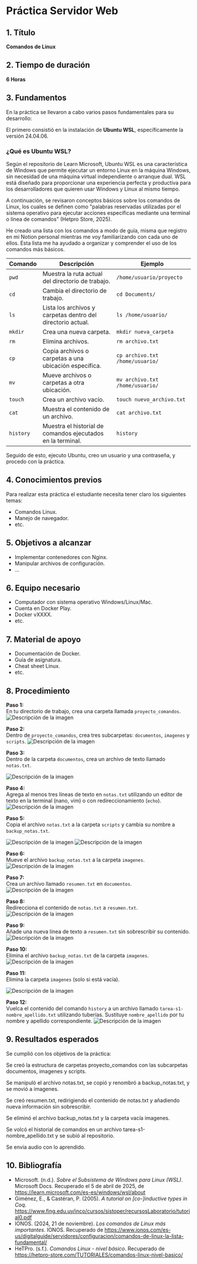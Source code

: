 # Práctica Servidor Web

## 1. Título

**Comandos de Linux**

## 2. Tiempo de duración

**6 Horas**

## 3. Fundamentos

En la práctica se llevaron a cabo varios pasos fundamentales para su desarrollo:

El primero consistió en la instalación de **Ubuntu WSL**, específicamente la versión 24.04.06.

### ¿Qué es Ubuntu WSL?

Según el repositorio de Learn Microsoft, Ubuntu WSL es una característica de Windows que permite ejecutar un entorno Linux en la máquina Windows, sin necesidad de una máquina virtual independiente o arranque dual. WSL está diseñado para proporcionar una experiencia perfecta y productiva para los desarrolladores que quieren usar Windows y Linux al mismo tiempo.

A continuación, se revisaron conceptos básicos sobre los comandos de Linux, los cuales se definen como "palabras reservadas utilizadas por el sistema operativo para ejecutar acciones específicas mediante una terminal o línea de comandos" (Hetpro Store, 2025).

He creado una lista con los comandos a modo de guía, misma que registro en mi Notion personal mientras me voy familiarizando con cada uno de ellos. Esta lista me ha ayudado a organizar y comprender el uso de los comandos más básicos.


| Comando  | Descripción                                                  | Ejemplo                          |
|----------|--------------------------------------------------------------|----------------------------------|
| `pwd`    | Muestra la ruta actual del directorio de trabajo.           | `/home/usuario/proyecto`        |
| `cd`     | Cambia el directorio de trabajo.                            | `cd Documents/`                 |
| `ls`     | Lista los archivos y carpetas dentro del directorio actual. | `ls /home/usuario/`             |
| `mkdir`  | Crea una nueva carpeta.                                     | `mkdir nueva_carpeta`           |
| `rm`     | Elimina archivos.                                           | `rm archivo.txt`                |
| `cp`     | Copia archivos o carpetas a una ubicación específica.       | `cp archivo.txt /home/usuario/` |
| `mv`     | Mueve archivos o carpetas a otra ubicación.                 | `mv archivo.txt /home/usuario/` |
| `touch`  | Crea un archivo vacío.                                      | `touch nuevo_archivo.txt`       |
| `cat`    | Muestra el contenido de un archivo.                         | `cat archivo.txt`               |
| `history`| Muestra el historial de comandos ejecutados en la terminal. | `history`                        |

Seguido de esto, ejecuto Ubuntu, creo un usuario y una contraseña, y procedo con la práctica.
## 4. Conocimientos previos

Para realizar esta práctica el estudiante necesita tener claro los siguientes temas:

- Comandos Linux.
- Manejo de navegador.
- etc.

## 5. Objetivos a alcanzar

- Implementar contenedores con Nginx.
- Manipular archivos de configuración.
- ...

## 6. Equipo necesario

- Computador con sistema operativo Windows/Linux/Mac.
- Cuenta en Docker Play.
- Docker vXXXX.
- etc.

## 7. Material de apoyo

- Documentación de Docker.
- Guía de asignatura.
- Cheat sheet Linux.
- etc.
  
## 8. Procedimiento

**Paso 1:**  
En tu directorio de trabajo, crea una carpeta llamada `proyecto_comandos`.
![Descripción de la imagen](https://github.com/Edissonfierro/Comandoslinux/blob/main/1.jpg?raw=true)



**Paso 2:**  
Dentro de `proyecto_comandos`, crea tres subcarpetas: `documentos`, `imagenes` y `scripts`.
![Descripción de la imagen](https://github.com/Edissonfierro/Comandoslinux/blob/main/2.jpg?raw=true)

**Paso 3:**  
Dentro de la carpeta `documentos`, crea un archivo de texto llamado `notas.txt`.

![Descripción de la imagen](https://github.com/Edissonfierro/Comandoslinux/blob/main/3.jpg?raw=true)

**Paso 4:**  
Agrega al menos tres líneas de texto en `notas.txt` utilizando un editor de texto en la terminal (nano, vim) o con redireccionamiento (`echo`).
![Descripción de la imagen](https://github.com/Edissonfierro/Comandoslinux/blob/main/4.jpg?raw=true)

**Paso 5:**  
Copia el archivo `notas.txt` a la carpeta `scripts` y cambia su nombre a `backup_notas.txt`.

![Descripción de la imagen](https://github.com/Edissonfierro/Comandoslinux/blob/main/5.1.jpg?raw=true)
![Descripción de la imagen](https://github.com/Edissonfierro/Comandoslinux/blob/main/5.2.jpg?raw=true)

**Paso 6:**  
Mueve el archivo `backup_notas.txt` a la carpeta `imagenes`.
![Descripción de la imagen](https://github.com/Edissonfierro/Comandoslinux/blob/main/6.jpg?raw=true)

**Paso 7:**  
Crea un archivo llamado `resumen.txt` en `documentos`.
![Descripción de la imagen](https://github.com/Edissonfierro/Comandoslinux/blob/main/7.jpg?raw=true)

**Paso 8:**  
Redirecciona el contenido de `notas.txt` a `resumen.txt`.
![Descripción de la imagen](https://github.com/Edissonfierro/Comandoslinux/blob/main/8.jpg?raw=true)


**Paso 9:**  
Añade una nueva línea de texto a `resumen.txt` sin sobrescribir su contenido.
![Descripción de la imagen](https://github.com/Edissonfierro/Comandoslinux/blob/main/9.jpg?raw=true)

**Paso 10:**  
Elimina el archivo `backup_notas.txt` de la carpeta `imagenes`.
![Descripción de la imagen](https://github.com/Edissonfierro/Comandoslinux/blob/main/10.jpg?raw=true)


**Paso 11:**  
Elimina la carpeta `imagenes` (solo si está vacía).

![Descripción de la imagen](https://github.com/Edissonfierro/Comandoslinux/blob/main/11.jpg?raw=true)


**Paso 12:**  
Vuelca el contenido del comando `history` a un archivo llamado `tarea-s1-nombre_apellido.txt` utilizando tuberías. Sustituye `nombre_apellido` por tu nombre y apellido correspondiente.
![Descripción de la imagen](https://github.com/Edissonfierro/Comandoslinux/blob/main/12.jpg?raw=true)


## 9. Resultados esperados

Se cumplió con los objetivos de la práctica:

Se creó la estructura de carpetas proyecto_comandos con las subcarpetas documentos, imagenes y scripts.

Se manipuló el archivo notas.txt, se copió y renombró a backup_notas.txt, y se movió a imagenes.

Se creó resumen.txt, redirigiendo el contenido de notas.txt y añadiendo nueva información sin sobrescribir.

Se eliminó el archivo backup_notas.txt y la carpeta vacía imagenes.

Se volcó el historial de comandos en un archivo tarea-s1-nombre_apellido.txt y se subió al repositorio.

Se envia audio con lo aprendido. 



## 10. Bibliografía

- Microsoft. (n.d.). *Sobre el Subsistema de Windows para Linux (WSL)*. Microsoft Docs. Recuperado el 5 de abril de 2025, de https://learn.microsoft.com/es-es/windows/wsl/about
- Giménez, E., & Castéran, P. (2005). *A tutorial on [co-]inductive types in Coq*. https://www.fing.edu.uy/inco/cursos/sistoper/recursosLaboratorio/tutorial0.pdf
- IONOS. (2024, 21 de noviembre). *Los comandos de Linux más importantes*. IONOS. Recuperado de https://www.ionos.com/es-us/digitalguide/servidores/configuracion/comandos-de-linux-la-lista-fundamental/
- HeTPro. (s.f.). *Comandos Linux - nivel básico*. Recuperado de https://hetpro-store.com/TUTORIALES/comandos-linux-nivel-basico/

